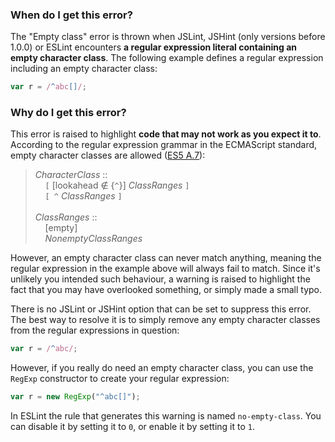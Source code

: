 <!---
{
    "titles": [
        "Empty class"
    ],
    "slugs": [
        "empty-class"
    ],
    "linters": [
        "jslint",
        "jshint",
        "eslint"
    ],
    "author": "jallardice"
}
-->

### When do I get this error?

The "Empty class" error is thrown when JSLint, JSHint (only versions before
1.0.0) or ESLint encounters **a regular expression literal containing an empty
character class**. The following example defines a regular expression including
an empty character class:

<!---
{
    "linter": "jslint"
}
-->
```javascript
var r = /^abc[]/;
```

### Why do I get this error?

This error is raised to highlight **code that may not work as you expect it
to**. According to the regular expression grammar in the ECMAScript standard,
empty character classes are allowed ([ES5 A.7][es5-a7]):

> *CharacterClass* ::<br>
> &nbsp;&nbsp;&nbsp;&nbsp;`[` [lookahead &notin; {`^`}] *ClassRanges* `]`<br>
> &nbsp;&nbsp;&nbsp;&nbsp;`[ ^` *ClassRanges* `]`<br><br>
> *ClassRanges* ::<br>
> &nbsp;&nbsp;&nbsp;&nbsp;[empty]<br>
> &nbsp;&nbsp;&nbsp;&nbsp;*NonemptyClassRanges*

However, an empty character class can never match anything, meaning the regular
expression in the example above will always fail to match. Since it's unlikely
you intended such behaviour, a warning is raised to highlight the fact that you
may have overlooked something, or simply made a small typo.

There is no JSLint or JSHint option that can be set to suppress this error. The
best way to resolve it is to simply remove any empty character classes from the
regular expressions in question:

<!---
{
    "linter": "jslint"
}
-->
```javascript
var r = /^abc/;
```

However, if you really do need an empty character class, you can use the
`RegExp` constructor to create your regular expression:

<!---
{
    "linter": "jslint"
}
-->
```javascript
var r = new RegExp("^abc[]");
```

In ESLint the rule that generates this warning is named `no-empty-class`. You
can disable it by setting it to `0`, or enable it by setting it to `1`.

[es5-a7]: http://es5.github.com/#A.7
